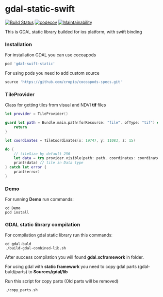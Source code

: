 # gdal-static-swift
[![Build Status](https://travis-ci.com/cropio/gdal-static-swift.svg?token=2x1gjKbRpPVj3abdDxFe&branch=master)](https://travis-ci.com/cropio/gdal-static-swift) [![codecov](https://codecov.io/gh/cropio/gdal-static-swift/branch/master/graph/badge.svg?token=79emLU9lm3)](https://codecov.io/gh/cropio/gdal-static-swift) [![Maintainability](https://api.codeclimate.com/v1/badges/14c3a11bb64cf09f9317/maintainability)](https://codeclimate.com/repos/5ea6c2f7644a6501a300d6bc/maintainability)

This is GDAL static library builded for ios platform, with swift binding

### Installation
For installation GDAL you can use cocoapods

```ruby
pod 'gdal-swift-static'
```

For using pods you need to add custom source
```ruby
source 'https://github.com/cropio/cocoapods-specs.git'
```

### TileProvider
Class for getting tiles from visual and NDVI **tif** files

```swift
let provider = TileProvider()

guard let path = Bundle.main.path(forResource: "file", ofType: "tif") else {
    return
}

let coordinates = TileCoordinates(x: 19747, y: 11083, z: 15)

do {
    // tileSize by default 256
    let data = try provider.visible(path: path, coordinates: coordinates, tileSize: 256)
    print(data) // tile in Data type
} catch let error {
    print(error)
}
```

### Demo
For running **Demo** run commands:
```shell
cd Demo
pod install
```

### GDAL static library compilation
For compilation gdal static library run this commands:

```shell
cd gdal-buld
./build-gdal-combined-lib.sh
```

After success compilation you will found **gdal.xcframework** in folder.

For using gdal with **static framework** you need to copy gdal parts (gdal-buld/parts) to **Sources/gdal/lib**

Run this script for copy parts (Old parts will be removed)
```shell
./copy_parts.sh
```
